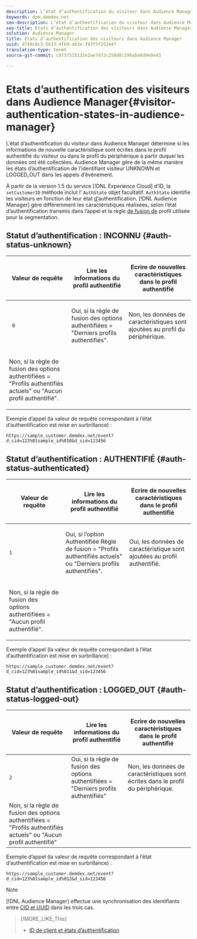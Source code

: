 ```yaml
---
description: L’état d’authentification du visiteur dans Audience Manager détermine si les informations de nouvelle caractéristique sont écrites dans le profil authentifié du visiteur ou dans le profil du périphérique à partir duquel les données ont été collectées. Audience Manager gère de la même manière les états d’authentification de l’identifiant visiteur UNKNOWN et LOGGED_OUT dans les appels d’événement.
keywords: dpm.demdex.net
seo-description: L’état d’authentification du visiteur dans Audience Manager détermine si les informations de nouvelle caractéristique sont écrites dans le profil authentifié du visiteur ou dans le profil du périphérique à partir duquel les données ont été collectées. Audience Manager gère de la même manière les états d’authentification de l’identifiant visiteur UNKNOWN et LOGGED_OUT dans les appels d’événement.
seo-title: Etats d’authentification des visiteurs dans Audience Manager
solution: Audience Manager
title: Etats d’authentification des visiteurs dans Audience Manager
uuid: d748c0c3-5833-4fb9-ab3e-793f5f252e47
translation-type: tm+mt
source-git-commit: c9737315132e2ae7d72c250d8c196abe8d9e0e43

---
```



# Etats d’authentification des visiteurs dans Audience Manager{#visitor-authentication-states-in-audience-manager}

L’état d’authentification du visiteur dans Audience Manager détermine si les informations de nouvelle caractéristique sont écrites dans le profil authentifié du visiteur ou dans le profil du périphérique à partir duquel les données ont été collectées. Audience Manager gère de la même manière les états d’authentification de l’identifiant visiteur UNKNOWN et LOGGED_OUT dans les appels d’événement.

À partir de la version 1.5 du service [!DNL Experience Cloud] d’ID, la `setCustomerID` méthode inclut l’ `AuthState` objet facultatif. `AuthState` identifie les visiteurs en fonction de leur état [d’](https://marketing.adobe.com/resources/help/en_US/mcvid/mcvid-authenticated-state.html)authentification. [!DNL Audience Manager] gère différemment les caractéristiques réalisées, selon l’état d’authentification transmis dans l’appel et la règle [de fusion de](../features/profile-merge-rules/merge-rules-dashboard.md) profil utilisée pour la segmentation.

## Statut d’authentification : INCONNU {#auth-status-unknown}

<table id="table_E1EA51533FAE4BBFB338D6F6116BC1F9"> 
 <thead> 
  <tr> 
   <th colname="col1" class="entry"> <p>Valeur de requête </p> </th> 
   <th colname="col2" class="entry"> <p> <b>Lire</b> les informations du profil authentifié </p> </th> 
   <th colname="col3" class="entry"> <p> <b>Ecrire</b> de nouvelles caractéristiques dans le profil authentifié </p> </th> 
  </tr> 
 </thead>
 <tbody> 
  <tr> 
   <td colname="col1" morerows="1"> <p> <code> 0 </code> </p> </td> 
   <td colname="col2"> <p>Oui, si la règle de fusion des options authentifiées = "Derniers profils authentifiés". </p> </td> 
   <td colname="col3" morerows="1"> <p>Non, les données de caractéristiques sont ajoutées au profil du périphérique. </p> </td> 
  </tr> 
  <tr> 
   <td colname="col2"> <p>Non, si la règle de fusion des options authentifiées = "Profils authentifiés actuels" ou "Aucun profil authentifié". </p> </td> 
  </tr> 
 </tbody> 
</table>

Exemple d’appel (la valeur de requête correspondant à l’état d’authentification est mise en surbrillance) :

`https://sample_customer.demdex.net/event?d_cid=123%01sample_id%010&d_sid=123456`

## Statut d’authentification : AUTHENTIFIÉ {#auth-status-authenticated}

<table id="table_956ABF96024744308F7773E1F96482B7"> 
 <thead> 
  <tr> 
   <th colname="col1" class="entry"> <p>Valeur de requête </p> </th> 
   <th colname="col2" class="entry"> <p> <b>Lire</b> les informations du profil authentifié </p> </th> 
   <th colname="col3" class="entry"> <p> <b>Ecrire</b> de nouvelles caractéristiques dans le profil authentifié </p> </th> 
  </tr> 
 </thead>
 <tbody> 
  <tr> 
   <td colname="col1" morerows="1"> <p> <code>1</code> </p> </td> 
   <td colname="col2"> <p>Oui, si l’option Authentifiée Règle de fusion = "Profils authentifiés actuels" ou "Derniers profils authentifiés". </p> </td> 
   <td colname="col3" morerows="1"> <p>Oui, les données de caractéristique sont ajoutées au profil authentifié. </p> </td> 
  </tr> 
  <tr> 
   <td colname="col2"> <p>Non, si la règle de fusion des options authentifiées = "Aucun profil authentifié". </p> </td> 
  </tr> 
 </tbody> 
</table>

Exemple d’appel (la valeur de requête correspondant à l’état d’authentification est mise en surbrillance) :

`https://sample_customer.demdex.net/event?d_cid=123%01sample_id%011&d_sid=123456`

## Statut d’authentification : LOGGED_OUT {#auth-status-logged-out}

<table id="table_783F0CBB0431482AA49F41468FA65B19"> 
 <thead> 
  <tr> 
   <th colname="col1" class="entry"> <p>Valeur de requête </p> </th> 
   <th colname="col2" class="entry"> <p> <b>Lire</b> les informations du profil authentifié </p> </th> 
   <th colname="col3" class="entry"> <p> <b>Ecrire</b> de nouvelles caractéristiques dans le profil authentifié </p> </th> 
  </tr> 
 </thead>
 <tbody> 
  <tr> 
   <td colname="col1" morerows="1"> <p> <code>2</code> </p> </td> 
   <td colname="col2"> Oui, si la règle de fusion des options authentifiées = "Derniers profils authentifiés" </td> 
   <td colname="col3" morerows="1"> <p>Non, les données de caractéristiques sont écrites dans le profil du périphérique. </p> </td> 
  </tr> 
  <tr> 
   <td colname="col2"> Non, si la règle de fusion des options authentifiées = "Profils authentifiés actuels" ou "Aucun profil authentifié" </td> 
  </tr> 
 </tbody> 
</table>

Exemple d’appel (la valeur de requête correspondant à l’état d’authentification est mise en surbrillance) :

`https://sample_customer.demdex.net/event?d_cid=123%01sample_id%012&d_sid=123456`

>[!NOTE]
>
>[!DNL Audience Manager] effectue une synchronisation des identifiants entre [CID et UUID](../reference/ids-in-aam.md) dans les trois cas.

>[!MORE_LIKE_This]
>
>* [ID de client et états d’authentification](https://marketing.adobe.com/resources/help/en_US/mcvid/mcvid-authenticated-state.html)

